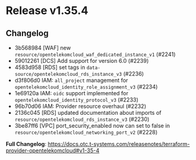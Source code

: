 # Release v1.35.4
## Changelog
* 3b568984 [WAF] new `resource/opentelekomcloud_waf_dedicated_instance_v1` (#2241)
* 59012261 [DCS] Add support for version 6.0 (#2239)
* 4583d958 [RDS] set tags in `data-source/opentelekomcloud_rds_instance_v3` (#2236)
* d3f806d0 IAM: `all_project` management for `opentelekomcloud_identity_role_assignment_v3` (#2234)
* 1e69120a IAM: `oidc` support implemented for `opentelekomcloud_identity_protocol_v3` (#2233)
* 96b70d06 IAM: Provider resource overhaul (#2232)
* 2136c045 [RDS] updated documentation about imports of `resource/opentelekomcloud_rds_instance_v3` (#2230)
* 3be87ff6 [VPC] port_security_enabled now can set to false in `resource/opentelekomcloud_networking_port_v2` (#2228)

**Full Changelog**: https://docs.otc.t-systems.com/releasenotes/terraform-provider-opentelekomcloud#v1-35-4

